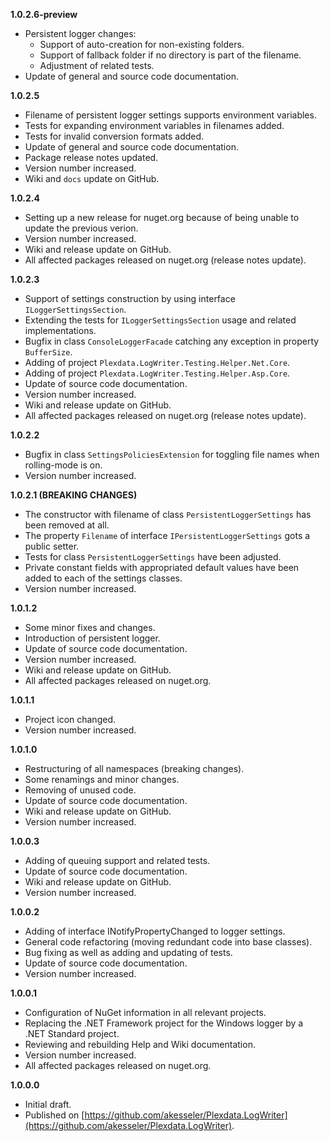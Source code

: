 
**1.0.2.6-preview**
- Persistent logger changes:
  - Support of auto-creation for non-existing folders.
  - Support of fallback folder if no directory is part of the filename.
  - Adjustment of related tests.
- Update of general and source code documentation.

**1.0.2.5**
- Filename of persistent logger settings supports environment variables.
- Tests for expanding environment variables in filenames added.
- Tests for invalid conversion formats added.
- Update of general and source code documentation.
- Package release notes updated.
- Version number increased.
- Wiki and ``docs`` update on GitHub.

**1.0.2.4**
- Setting up a new release for nuget.org because of being unable to update the previous verion.
- Version number increased.
- Wiki and release update on GitHub.
- All affected packages released on nuget.org (release notes update).

**1.0.2.3**
- Support of settings construction by using interface ``ILoggerSettingsSection``.
- Extending the tests for ``ILoggerSettingsSection`` usage and related implementations.
- Bugfix in class ``ConsoleLoggerFacade`` catching any exception in property ``BufferSize``.
- Adding of project ``Plexdata.LogWriter.Testing.Helper.Net.Core``.
- Adding of project ``Plexdata.LogWriter.Testing.Helper.Asp.Core``.
- Update of source code documentation.
- Version number increased.
- Wiki and release update on GitHub.
- All affected packages released on nuget.org (release notes update).

**1.0.2.2**
- Bugfix in class ``SettingsPoliciesExtension`` for toggling file names when rolling-mode is on.
- Version number increased.

**1.0.2.1 (BREAKING CHANGES)**
- The constructor with filename of class ``PersistentLoggerSettings`` has been removed at all.
- The property ``Filename`` of interface ``IPersistentLoggerSettings`` gots a public setter.
- Tests for class ``PersistentLoggerSettings`` have been adjusted.
- Private constant fields with appropriated default values have been added to each of the settings classes.
- Version number increased.

**1.0.1.2**
- Some minor fixes and changes.
- Introduction of persistent logger.
- Update of source code documentation.
- Version number increased.
- Wiki and release update on GitHub.
- All affected packages released on nuget.org.

**1.0.1.1**
- Project icon changed.
- Version number increased.

**1.0.1.0**

- Restructuring of all namespaces (breaking changes).
- Some renamings and minor changes.
- Removing of unused code.
- Update of source code documentation.
- Wiki and release update on GitHub.
- Version number increased.

**1.0.0.3**

- Adding of queuing support and related tests.
- Update of source code documentation.
- Wiki and release update on GitHub.
- Version number increased.

**1.0.0.2**

- Adding of interface INotifyPropertyChanged to logger settings.
- General code refactoring (moving redundant code into base classes).
- Bug fixing as well as adding and updating of tests.
- Update of source code documentation.
- Version number increased.

**1.0.0.1**

- Configuration of NuGet information in all relevant projects.
- Replacing the .NET Framework project for the Windows logger by a .NET Standard project.
- Reviewing and rebuilding Help and Wiki documentation.
- Version number increased.
- All affected packages released on nuget.org.

**1.0.0.0**

- Initial draft.
- Published on [https://github.com/akesseler/Plexdata.LogWriter](https://github.com/akesseler/Plexdata.LogWriter).
